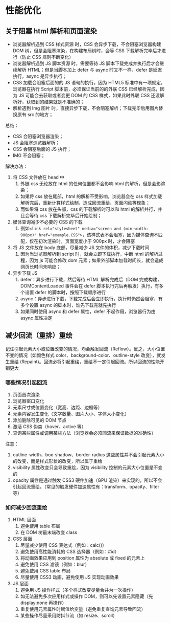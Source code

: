 # 性能优化

## 关于阻塞 html 解析和页面渲染

- 浏览器解析遇到 CSS 样式资源 时，CSS 会异步下载，不会阻塞浏览器构建 DOM 树，但是会阻塞渲染，在构建布局树时，会等 CSS 下载解析完毕后才进行（防止 CSS 规则不断变化）
- 浏览器解析遇到 JS 脚本资源 时，需要等待 JS 脚本下载完成并执行后才会继续解析 HTML；但是当脚本加上 defer 与 async 时又不一样，defer 是延迟执行，async 是异步执行；
- CSS 加载会阻塞后面的的 JS 语句的执行，因为 HTML5 标准中有一项规定，浏览器在执行 Script 脚本前，必须保证当前的的外联 CSS 已经解析完成，因为 JS 可能会去获取或者变更 DOM 的 CSS 样式，如果此时外联 CSS 还没解析好，获取到的结果就是不准确的；
- 解析遇到 Img 图片 时，直接异步下载，不会阻塞解析；下载完毕后用图片替换原有 src 的地方；

总结：

- CSS 会阻塞浏览器渲染；
- JS 会阻塞浏览器解析；
- CSS 会阻塞后面的 JS 执行；
- IMG 不会阻塞；

解决办法：

1. 将 CSS 文件放在 head 中
   1. 外链 css 无论放在 html 的任何位置都不会影响 html 的解析，但是会影渲染；
   2. 如果将 css 放在尾部，html 的解析不受影响，浏览器会在 css 样式加载解析完后，重新计算样式绘制，造成回流重绘、页面闪动等现象；
   3. 而如果将 css 放在头部，css 的下载解析时可以和 html 的解析并行，并且会等待 css 下载解析完毕后开始绘制；
2. 媒体查询减少不必要的 CSS 的下载
   1. 例如`<link rel="stylesheet" media="screen and (min-width: 900px)" href="example.CSS">`，该样式表不会阻塞，因为媒体查询不匹配，仅在初次渲染时，页面宽度小于 900px 时，才会阻塞
3. 将 JS 文件放在 body 底部，尽量减少 JS 文件的体积，减少下载时间
   1. 因为当浏览器解析到 script 时，就会立即下载执行，中断 html 的解析过程，因为 js 可能会修改 dom 元素；如果外部脚本加载时间长，就会造成网页长时间未响应；
4. 异步下载 JS
   1. defer：异步进行下载，然后等待 HTML 解析完成后（DOM 完成构建，DOMContentLoaded 事件会在 defer 脚本执行完后再触发）执行，有多个设置 defer 的脚本时，按照下载顺序进行
   2. async：异步进行下载，下载完成后会立即执行，执行时仍然会阻塞，有多个设置 async 的脚本时，谁先下载完就先执行
   3. 如果同时使用 async 和 defer 属性，defer 不起作用，浏览器行为由 async 属性决定

## 减少回流（重排）重绘

记住引起元素大小或位置改变的情况，均会触发回流（Reflow）。反之，大小位置不变的情况（如颜色样式 color、background-color、outline-style 改变），就发生重绘 (Repaint)。回流必将引起重绘，重绘不一定引起回流。所以回流的性能开销更大

### 哪些情况引起回流

1. 页面首次渲染
2. 浏览器窗口变化
3. 元素尺寸或位置变化（宽高、边距、边框等）
4. 元素内容发生变化（文字数量、图片大小、字体大小变化）
5. 添加删除可见的 DOM 节点
6. 激活 CSS 伪类（hover、active 等）
7. 查询某些属性或调用某些方法（浏览器会必须回流来保证数据的准确性）

注意：

1. outline-width、box-shadow、border-radius 这些属性并不会引起元素大小的改变，而是样式形状的改变，所以属于重绘
2. visibility 属性改变只会导致重绘，因为 visibility 控制的元素大小位置是不变的
3. opacity 属性是通过触发 CSS3 硬件加速（GPU 渲染）来实现的，所以不会引起回流重绘。（常见的触发硬件加速属性有：transform、opacity、filter 等）

### 如何减少回流重绘

1. HTML 层面
   1. 避免使用 table 布局
   2. 在 DOM 树最末端改变 class
2. CSS 层面
   1. 尽量减少使用 CSS 表达式（例如：calc()）
   2. 避免使用高性能消耗的 CSS 选择器（例如：#id）
   3. 将动画效果应用到 position 属性为 absolute 或 fixed 的元素上
   4. 避免使用 CSS 滤镜（例如：blur）
   5. 避免使用 CSS table 布局
   6. 尽量使用 CSS3 动画，避免使用 JS 实现动画效果
3. JS 层面
   1. 避免用 JS 操作样式（多个样式改变尽量合并为一次操作）
   2. 如无法避免多次应用样式或操作 DOM，则可以先设置元素隐藏（先 display:none 再操作）
   3. 重复使用元素属性时赋值给变量（避免重复查询元素导致回流）
   4. 某些操作尽量采用防抖节流（如 resize、scroll）

